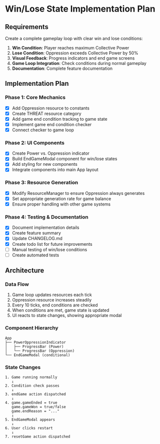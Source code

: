 # Win/Lose State Implementation Plan

## Requirements

Create a complete gameplay loop with clear win and lose conditions:

1. **Win Condition**: Player reaches maximum Collective Power
2. **Lose Condition**: Oppression exceeds Collective Power by 50%
3. **Visual Feedback**: Progress indicators and end game screens
4. **Game Loop Integration**: Check conditions during normal gameplay
5. **Documentation**: Complete feature documentation

## Implementation Plan

### Phase 1: Core Mechanics
- [x] Add Oppression resource to constants
- [x] Create THREAT resource category
- [x] Add game end condition tracking to game state
- [x] Implement game end condition checker
- [x] Connect checker to game loop

### Phase 2: UI Components
- [x] Create Power vs. Oppression indicator
- [x] Build EndGameModal component for win/lose states
- [x] Add styling for new components
- [x] Integrate components into main App layout

### Phase 3: Resource Generation
- [x] Modify ResourceManager to ensure Oppression always generates
- [x] Set appropriate generation rate for game balance
- [x] Ensure proper handling with other game systems

### Phase 4: Testing & Documentation
- [x] Document implementation details
- [x] Create feature summary
- [x] Update CHANGELOG.md
- [x] Create todo list for future improvements
- [ ] Manual testing of win/lose conditions
- [ ] Create automated tests

## Architecture

### Data Flow
1. Game loop updates resources each tick
2. Oppression resource increases steadily
3. Every 10 ticks, end conditions are checked
4. When conditions are met, game state is updated
5. UI reacts to state changes, showing appropriate modal

### Component Hierarchy
```
App
├── PowerOppressionIndicator
│   ├── ProgressBar (Power)
│   └── ProgressBar (Oppression)
└── EndGameModal (conditional)
```

### State Changes
```
1. Game running normally
   ↓
2. Condition check passes
   ↓
3. endGame action dispatched
   ↓
4. game.gameEnded = true
   game.gameWon = true/false
   game.endReason = "..."
   ↓
5. EndGameModal appears
   ↓
6. User clicks restart
   ↓
7. resetGame action dispatched
```